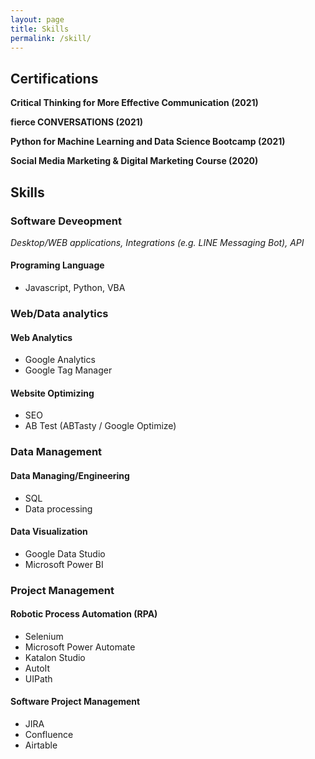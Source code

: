 ```yaml
---
layout: page
title: Skills
permalink: /skill/
---
```


## Certifications

**Critical Thinking for More Effective Communication (2021)**

**fierce CONVERSATIONS (2021)**

**Python for Machine Learning and Data Science Bootcamp (2021)**

**Social Media Marketing & Digital Marketing Course (2020)**

## Skills

### Software Deveopment
*Desktop/WEB applications, Integrations (e.g. LINE Messaging Bot), API*
#### Programing Language
- Javascript, Python, VBA

### Web/Data analytics
#### Web Analytics
- Google Analytics
- Google Tag Manager
#### Website Optimizing
- SEO
- AB Test (ABTasty / Google Optimize)

### Data Management
#### Data Managing/Engineering
- SQL
- Data processing
#### Data Visualization
- Google Data Studio
- Microsoft Power BI

### Project Management
#### Robotic Process Automation (RPA)
- Selenium
- Microsoft Power Automate
- Katalon Studio
- AutoIt
- UIPath
#### Software Project Management
- JIRA
- Confluence
- Airtable


